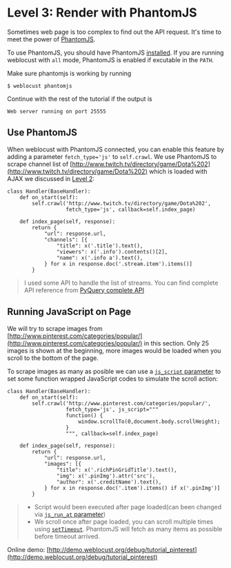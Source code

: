 Level 3: Render with PhantomJS
==============================

Sometimes web page is too complex to find out the API request. It's time to meet the power of [PhantomJS].

To use PhantomJS, you should have PhantomJS [installed](http://phantomjs.org/download.html). If you are running weblocust with `all` mode, PhantomJS is enabled if excutable in the `PATH`.

Make sure phantomjs is working by running
```
$ weblocust phantomjs
```

Continue with the rest of the tutorial if the output is
```
Web server running on port 25555
```

Use PhantomJS
-------------

When weblocust with PhantomJS connected, you can enable this feature by adding a parameter `fetch_type='js'` to `self.crawl`. We use PhantomJS to scrape channel list of  [http://www.twitch.tv/directory/game/Dota%202](http://www.twitch.tv/directory/game/Dota%202) which is loaded with AJAX we discussed in [Level 2](tutorial/AJAX-and-more-HTTP#ajax):

```
class Handler(BaseHandler):
    def on_start(self):
        self.crawl('http://www.twitch.tv/directory/game/Dota%202',
                   fetch_type='js', callback=self.index_page)
             
    def index_page(self, response):
        return {
            "url": response.url,
            "channels": [{
                "title": x('.title').text(),
                "viewers": x('.info').contents()[2],
                "name": x('.info a').text(),
            } for x in response.doc('.stream.item').items()]
        }
```
> I used some API to handle the list of streams. You can find complete API reference from [PyQuery complete API](https://pythonhosted.org/pyquery/api.html)

Running JavaScript on Page
--------------------------

We will try to scrape images from [http://www.pinterest.com/categories/popular/](http://www.pinterest.com/categories/popular/) in this section. Only 25 images is shown at the beginning, more images would be loaded when you scroll to the bottom of the page.

To scrape images as many as posible we can use a [`js_script` parameter](/apis/self.crawl/#enable-javascript-fetcher-need-support-by-fetcher) to set some function wrapped JavaScript codes to simulate the scroll action: 

```
class Handler(BaseHandler):
    def on_start(self):
        self.crawl('http://www.pinterest.com/categories/popular/',
                   fetch_type='js', js_script="""
                   function() {
                       window.scrollTo(0,document.body.scrollHeight);
                   }
                   """, callback=self.index_page)

    def index_page(self, response):
        return {
            "url": response.url,
            "images": [{
                "title": x('.richPinGridTitle').text(),
                "img": x('.pinImg').attr('src'),
                "author": x('.creditName').text(),
            } for x in response.doc('.item').items() if x('.pinImg')]
        }
```

> * Script would been executed after page loaded(can been changed via [`js_run_at` parameter](/apis/self.crawl/#enable-javascript-fetcher-need-support-by-fetcher))
> * We scroll once after page loaded, you can scroll multiple times using [`setTimeout`](https://developer.mozilla.org/en-US/docs/Web/API/WindowTimers.setTimeout). PhantomJS will fetch as many items as possible before timeout arrived.

Online demo: [http://demo.weblocust.org/debug/tutorial_pinterest](http://demo.weblocust.org/debug/tutorial_pinterest)



[PhantomJS]:           http://phantomjs.org/
